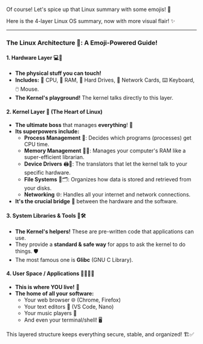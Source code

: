 Of course! Let's spice up that Linux summary with some emojis! 🎉

Here is the 4-layer Linux OS summary, now with more visual flair! ✨

***

### **The Linux Architecture 🐧: A Emoji-Powered Guide!**

#### **1. Hardware Layer 💻🔌**
*   **The physical stuff you can touch!**
*   **Includes:** 🧠 CPU, 🧮 RAM, 💾 Hard Drives, 📡 Network Cards, ⌨️ Keyboard, 🖱️ Mouse.
*   **The Kernel's playground!** The kernel talks directly to this layer.

#### **2. Kernel Layer 🐧 (The Heart of Linux)**
*   **The ultimate boss** that manages **everything**! 🤯
*   **Its superpowers include:**
    *   **Process Management** 🔄: Decides which programs (processes) get CPU time.
    *   **Memory Management** 🧠💾: Manages your computer's RAM like a super-efficient librarian.
    *   **Device Drivers** 🖨️📄: The translators that let the kernel talk to your specific hardware.
    *   **File Systems** 📁🗂️: Organizes how data is stored and retrieved from your disks.
    *   **Networking** 🌐: Handles all your internet and network connections.
*   **It's the crucial bridge** 🌉 between the hardware and the software.

#### **3. System Libraries & Tools 🧩🛠️**
*   **The Kernel's helpers!** These are pre-written code that applications can use.
*   They provide a **standard & safe way** for apps to ask the kernel to do things. 🛡️
*   The most famous one is **Glibc** (GNU C Library).

#### **4. User Space / Applications 👨‍💻👩‍💻**
*   **This is where YOU live!** 🎉
*   **The home of all your software:**
    *   Your web browser 🌐 (Chrome, Firefox)
    *   Your text editors 📝 (VS Code, Nano)
    *   Your music players 🎵
    *   And even your terminal/shell! 🖥️

This layered structure keeps everything secure, stable, and organized! 🏗️✅